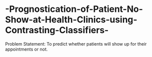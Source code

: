 # -Prognostication-of-Patient-No-Show-at-Health-Clinics-using-Contrasting-Classifiers-
Problem Statement: To predict whether patients will show up for their appointments or not.
